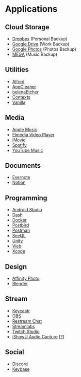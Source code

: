# Applications

## Cloud Storage
- [Dropbox](https://www.dropbox.com/install) (Personal Backup)
- [Google Drive](https://www.google.com/drive/download/) (Work Backup)
- [Google Photos](https://photos.google.com/apps) (Photos Backup)
- [MEGA](https://mega.nz/sync) (Music Backup)

## Utilities
- [Alfred](https://www.alfredapp.com/)
- [AppCleaner](https://freemacsoft.net/appcleaner/)
- [belenaEtcher](https://www.balena.io/etcher/)
- [Contexts](https://contexts.co/)
- [Vanilla](https://matthewpalmer.net/vanilla/)

## Media
- [Apple Music](https://www.apple.com/apple-music/)
- [Elmedia Video Player](https://itunes.apple.com/us/app/elmedia-universal-video-player/id937759555)
- [iMovie](https://itunes.apple.com/us/app/imovie/id408981434)
- [Spotify](https://www.spotify.com/us/download/mac/)
- [YouTube Music](https://music.youtube.com/)

## Documents
- [Evernote](https://evernote.com/)
- [Notion](https://www.notion.so/)

## Programming
- [Android Studio](https://developer.android.com/studio/index.html)
- [Dash](https://kapeli.com/dash)
- [Docker](https://docs.docker.com/docker-for-mac/install/)
- [Postbird](https://www.electronjs.org/apps/postbird)
- [Postman](https://www.getpostman.com/downloads/)
- [SeeQL](https://www.electronjs.org/apps/seeql)
- [Unity](https://store.unity.com/download?ref=personal)
- [Vieb](https://github.com/Jelmerro/Vieb)
- [Xcode](https://itunes.apple.com/ph/app/xcode/id497799835)

## Design
- [Affinity Photo](https://affinity.serif.com/en-gb/photo/desktop/)
- [Blender](https://www.blender.org/download/)

## Stream
- [Keycastr](https://github.com/keycastr/keycastr)
- [OBS](https://obsproject.com/)
- [Restream Chat](https://restream.io/en/chat)
- [Streamlabs](https://streamlabs.com/)
- [Twitch Studio](https://www.twitch.tv/broadcast/studio)
- [iShowU Audio Capture](https://support.shinywhitebox.com/hc/en-us/articles/360030800592) [[?](https://obsproject.com/forum/resources/os-x-capture-audio-with-ishowu-audio-capture.505/)]

## Social
- [Discord](https://discordapp.com/)
- [Keybase](https://keybase.io/docs/the_app/install_macos)
